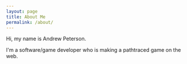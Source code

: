 ```yaml
---
layout: page
title: About Me
permalink: /about/
---
```


Hi, my name is Andrew Peterson.

I'm a software/game developer who is making a pathtraced game on the web.
